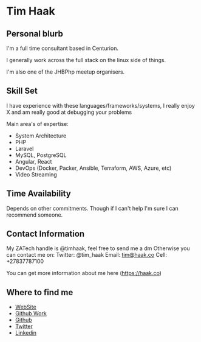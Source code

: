 # Tim Haak

## Personal blurb
I'm a full time consultant based in Centurion.

I generally work across the full stack on the linux side of things.

I'm also one of the JHBPhp meetup organisers.

## Skill Set
I have experience with these languages/frameworks/systems, I really enjoy X and am really good at debugging your problems

Main area's of expertise:
* System Architecture
* PHP
* Laravel
* MySQL, PostgreSQL
* Angular, React
* DevOps (Docker, Packer, Ansible, Terraform, AWS, Azure, etc)
* Video Streaming

## Time Availability
Depends on other commitments. Though if I can't help I'm sure I can recommend someone.

## Contact Information
My ZATech handle is @timhaak, feel free to send me a dm
Otherwise you can contact me on:
Twitter: @tim_haak
Email: tim@haak.co
Cell: +27837787100

You can get more information about me here (https://haak.co)

## Where to find me
* [WebSite](https://haak.co)
* [Github Work](https://github.com/haakco)
* [Github](https://github.com/timhaak)
* [Twitter](https://twitter.com/tim_haak)
* [Linkedin](https://www.linkedin.com/in/timhaakco/)  
